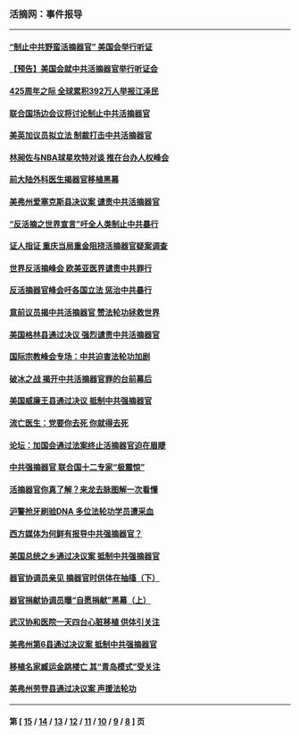 ### 活摘网：事件报导
---
#### [“制止中共野蛮活摘器官” 美国会举行听证](../../pages/nf5877/n13735831.md?05290430) 
#### [【预告】美国会就中共活摘器官举行听证会](../../pages/nf5877/n13732843.md?05290430) 
#### [425周年之际 全球累积392万人举报江泽民](../../pages/nf5877/n13719232.md?05290430) 
#### [联合国场边会议将讨论制止中共活摘器官](../../pages/nf5877/n13656361.md?05290430) 
#### [美英加议员拟立法 制裁打击中共活摘器官](../../pages/nf5877/n13430251.md?05290430) 
#### [林昶佐与NBA球星坎特对谈 推在台办人权峰会](../../pages/nf5877/n13414467.md?05290430) 
#### [前大陆外科医生揭器官移植黑幕](../../pages/nf5877/n13401416.md?05290430) 
#### [美弗州爱塞克斯县决议案 谴责中共活摘器官](../../pages/nf5877/n13320919.md?05290430) 
#### [“反活摘之世界宣言”吁全人类制止中共暴行](../../pages/nf5877/n13259730.md?05290430) 
#### [证人指证 重庆当局重金阻挠活摘器官疑案调查](../../pages/nf5877/n13259127.md?05290430) 
#### [世界反活摘峰会 欧美亚医界谴责中共罪行](../../pages/nf5877/n13253550.md?05290430) 
#### [反活摘器官峰会吁各国立法 惩治中共暴行](../../pages/nf5877/n13245052.md?05290430) 
#### [意前议员揭中共活摘器官 赞法轮功拯救世界](../../pages/nf5877/n13203445.md?05290430) 
#### [美国格林县通过决议 强烈谴责中共活摘器官](../../pages/nf5877/n13119367.md?05290430) 
#### [国际宗教峰会专场：中共迫害法轮功加剧](../../pages/nf5877/n13088279.md?05290430) 
#### [破冰之战 揭开中共活摘器官罪的台前幕后](../../pages/nf5877/n13082457.md?05290430) 
#### [美国威廉王县通过决议 抵制中共强摘器官](../../pages/nf5877/n13056521.md?05290430) 
#### [流亡医生：党要你去死 你就得去死](../../pages/nf5877/n13052835.md?05290430) 
#### [论坛：加国会通过法案终止活摘器官迫在眉睫](../../pages/nf5877/n13029839.md?05290430) 
#### [中共强摘器官 联合国十二专家“极震惊”](../../pages/nf5877/n13024313.md?05290430) 
#### [活摘器官你真了解？来龙去脉图解一次看懂](../../pages/nf5877/n13013820.md?05290430) 
#### [沪警抢牙刷验DNA 多位法轮功学员遭采血](../../pages/nf5877/n12969218.md?05290430) 
#### [西方媒体为何鲜有报导中共强摘器官？](../../pages/nf5877/n12932034.md?05290430) 
#### [美国总统之乡通过决议案 抵制中共强摘器官](../../pages/nf5877/n12908242.md?05290430) 
#### [器官协调员亲见 摘器官时供体在抽搐（下）](../../pages/nf5877/n12898622.md?05290430) 
#### [器官捐献协调员曝“自愿捐献”黑幕（上）](../../pages/nf5877/n12878830.md?05290430) 
#### [武汉协和医院一天四台心脏移植 供体引关注](../../pages/nf5877/n12863175.md?05290430) 
#### [美弗州第6县通过决议案 抵制中共强摘器官](../../pages/nf5877/n12805218.md?05290430) 
#### [移植名家臧运金跳楼亡 其“青岛模式”受关注](../../pages/nf5877/n12803746.md?05290430) 
#### [美弗州劳登县通过决议案 声援法轮功](../../pages/nf5877/n12785715.md?05290430) 

---
#### 第 [ [15](./15.md?05290430) / [14](./14.md?05290430) / [13](./13.md?05290430) / [12](./12.md?05290430) / [11](./11.md?05290430) / [10](./10.md?05290430) / [9](./9.md?05290430) / [8](./8.md?05290430) ] 页
